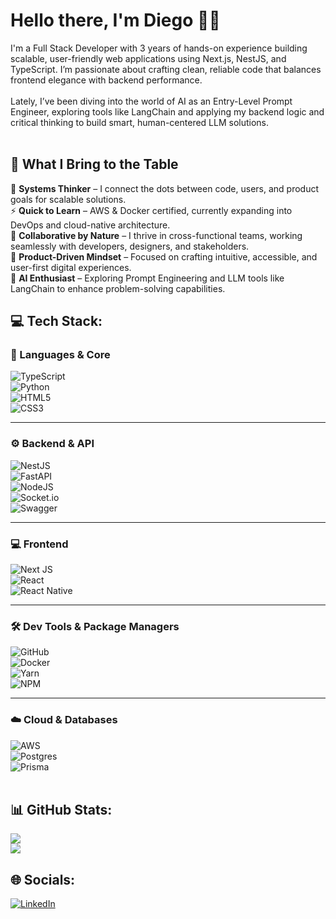# Hello there, I'm Diego 🌌🔫
I'm a Full Stack Developer with 3 years of hands-on experience building scalable, user-friendly web applications using Next.js, NestJS, and TypeScript. I’m passionate about crafting clean, reliable code that balances frontend elegance with backend performance.<br><br>Lately, I’ve been diving into the world of AI as an Entry-Level Prompt Engineer, exploring tools like LangChain and applying my backend logic and critical thinking to build smart, human-centered LLM solutions.<br><br>

## 🔧 What I Bring to the Table

🧠 **Systems Thinker** – I connect the dots between code, users, and product goals for scalable solutions.  
⚡ **Quick to Learn** – AWS & Docker certified, currently expanding into DevOps and cloud-native architecture.  
🤝 **Collaborative by Nature** – I thrive in cross-functional teams, working seamlessly with developers, designers, and stakeholders.  
🎯 **Product-Driven Mindset** – Focused on crafting intuitive, accessible, and user-first digital experiences.  
🚀 **AI Enthusiast** – Exploring Prompt Engineering and LLM tools like LangChain to enhance problem-solving capabilities.


## 💻 Tech Stack:
### 🧠 Languages & Core

![TypeScript](https://img.shields.io/badge/typescript-%23007ACC.svg?style=for-the-badge&logo=typescript&logoColor=white)  
![Python](https://img.shields.io/badge/python-3670A0?style=for-the-badge&logo=python&logoColor=ffdd54)  
![HTML5](https://img.shields.io/badge/html5-%23E34F26.svg?style=for-the-badge&logo=html5&logoColor=white)  
![CSS3](https://img.shields.io/badge/css3-%231572B6.svg?style=for-the-badge&logo=css3&logoColor=white)

---

### ⚙️ Backend & API

![NestJS](https://img.shields.io/badge/nestjs-%23E0234E.svg?style=for-the-badge&logo=nestjs&logoColor=white)  
![FastAPI](https://img.shields.io/badge/FastAPI-005571?style=for-the-badge&logo=fastapi)  
![NodeJS](https://img.shields.io/badge/node.js-6DA55F?style=for-the-badge&logo=node.js&logoColor=white)  
![Socket.io](https://img.shields.io/badge/Socket.io-black?style=for-the-badge&logo=socket.io&badgeColor=010101)  
![Swagger](https://img.shields.io/badge/-Swagger-%23Clojure?style=for-the-badge&logo=swagger&logoColor=white)

---

### 💻 Frontend

![Next JS](https://img.shields.io/badge/Next-black?style=for-the-badge&logo=next.js&logoColor=white)  
![React](https://img.shields.io/badge/react-%2320232a.svg?style=for-the-badge&logo=react&logoColor=%2361DAFB)  
![React Native](https://img.shields.io/badge/react_native-%2320232a.svg?style=for-the-badge&logo=react&logoColor=%2361DAFB)

---

### 🛠️ Dev Tools & Package Managers

![GitHub](https://img.shields.io/badge/github-%23121011.svg?style=for-the-badge&logo=github&logoColor=white)  
![Docker](https://img.shields.io/badge/docker-%230db7ed.svg?style=for-the-badge&logo=docker&logoColor=white)  
![Yarn](https://img.shields.io/badge/yarn-%232C8EBB.svg?style=for-the-badge&logo=yarn&logoColor=white)  
![NPM](https://img.shields.io/badge/NPM-%23CB3837.svg?style=for-the-badge&logo=npm&logoColor=white)

---

### ☁️ Cloud & Databases

![AWS](https://img.shields.io/badge/AWS-%23FF9900.svg?style=for-the-badge&logo=amazon-aws&logoColor=white)  
![Postgres](https://img.shields.io/badge/postgres-%23316192.svg?style=for-the-badge&logo=postgresql&logoColor=white)  
![Prisma](https://img.shields.io/badge/Prisma-3982CE?style=for-the-badge&logo=Prisma&logoColor=white)
<br><br>

## 📊 GitHub Stats:
![](https://nirzak-streak-stats.vercel.app/?user=dieglos18&theme=aura&hide_border=false)<br/>
![](https://github-readme-stats.vercel.app/api/top-langs/?username=dieglos18&theme=aura&hide_border=false&include_all_commits=true&count_private=true&layout=compact)

## 🌐 Socials:
[![LinkedIn](https://img.shields.io/badge/LinkedIn-%230077B5.svg?logo=linkedin&logoColor=white)](https://linkedin.com/in/dieglos18)<br><br>
<!-- Proudly created with GPRM ( https://gprm.itsvg.in ) -->

